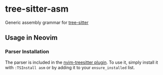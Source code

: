 # tree-sitter-asm

Generic assembly grammar for
[tree-sitter](https://github.com/tree-sitter/tree-sitter)

## Usage in Neovim

### Parser Installation

The parser is included in the
[nvim-treesitter plugin](https://github.com/nvim-treesitter/nvim-treesitter). To
use it, simply install it with `:TSInstall asm` or by adding it to your
`ensure_installed` list.
